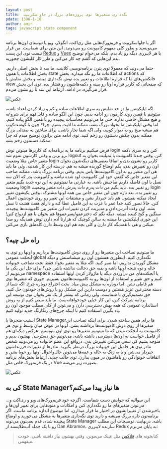 ```yaml
---
layout: post
title:  نگه‌داری متغیرها توی پروژه‌های بزرگ در جاواسکریپت
pdate: 1396-1-18
author: amir
tags: javascript state component
---
```


اگر با جاواسکریپت و فریم‌ورک‌هایی مثل ری‌اکت، انگولار، ویو یا دوستای اون‌ها برنامه می‌نویسید و بطور کلی مفهوم کامپوننت رو می‌دونید، این متن برای شماست. من قرار نیست توی این پست [Redux](https://github.com/reactjs/redux) و [Vuex](https://github.com/vuejs/vuex) یا هر لایبرری دیگه رو یاد بدم، بلکه می‌خوام توضیح بدم این‌هایی که گفتم چه کار می‌کنن و طرز کار کلیشون چجوریه.

حتما می‌دونید که معمولا توی پترن برنامه‌نویسی کلاینت، ما سه تا بخش اصلی داریم. بخش اطلاعات یا همون state که اطلاعات ما رو نگه میداره. بخش actions که فانکشن‌های ما که قراره اطلاعات رو تغییر بده توش نگه‌داری میشه و بخش نمایش یا view که صفحاتی که کاربر قراره اونا رو ببینه و دکمه‌هاشون رو فشار بده، توی این بخش قرار می‌گیره. در ادامه، ارتباط این سه تا رو نشون می‌دم.

![عکس](https://www.dropbox.com/s/6dpq6av9wfeqoxo/flow.png?raw=1)

اگه اپلیکیشن ما در حد نمایش یه سری اطلاعات ساده و کم و زیاد کردن اعداد باشه، میتونیم با همین روند کارمون رو ادامه بدیم. چون این الگو ساده و قابل‌فهم برای شروعه و هیچ مشکل خاصی نداره. حتی ما می‌تونیم محاسبات پیچیده رو با همین الگو پیاده کنیم. اما وقتی اپلیکیشن ما بخواد بزرگ بشه، ممکنه ما اذیت بشیم. چرا؟ چون با گوشت‌کوب هم میشه میخ رو به دیوار کوبید، ولی اگه شما نجار باشی، برای ساختن یه صندلی بزرگ ممکنه بدون چکش دستتون رو زخم کنید. توی ادامه متن براتون توضیح میدم که چرا ممکنه دستمون زخم بشه.

فرض میکنیم برنامه ما یه برنامه‌ایه که کاربرها میتونن توش login کنن و یه سری دکمه رو بزنن و وقتی کارشون تموم شد، logout کنن. وقتی چندتا کامپوننت یا تمپلیت بخوان یه متغیر خاص مثلا وضعیت login کاربر رو نشون بدن و اتفاقا بعضی‌های دیگه‌شون بخوان اون رو تغییرش بدن، یکم اوضاع گوریده میشه به هم. درسته این کار شدنیه، ولی ما باید هی این متغیر رو به اون کامپوننت‌ها پاس بدیم. وقتی برنامه بزرگ باشه، ممکنه صاحب این متغیر خاص که گفتم، خود این کامپوننت لود شده نباشه و کامپوننت پدر که الان سه نسل با اون فاصله داریم صاحبش باشه. به عبارتی ما نمیتونیم به این نوه جدید بگیم متغیر وضعیت login رو تغییر بده، باید بگیم من دات پدرم دات پدرش دات متغیر وضعیت login رو تغییر بده. بعد تازه چون این متغیر خاص بین همه اونها مشترکه، وقتی یکیشون تغییر ایجاد میکنه بقیشون هم باید خبردار بشن و مشتقات این تغییر رو روی خودشون اعمال کنن. حالا تصور کنید خدا عمر با عزت به این فامیل عطا کنه و دارای هفت هشت تا نسل بشه. اون وقت آدرس‌دادن و مدیریت کردن تغییرات این متغیر بین کامپوننت‌ها پیچیده، سنگین و گیج کننده میشه. دیگه نگم که دخترعمو/پسرعموها هم بخوان با هم ازدواج کنن! این جوری اپلیکیشن ما میشه یه سالن کوچیک که هزارتا آدم دارن توش همدیگه رو صدا میکنن و هی با همدیگه کار دارن و کلی بچه هم اون وسط دارن کله‌ملق بازی می‌کنن.

## راه حل چیه؟
ما میتونیم تصاحب این متغیرها رو از روی دوش کامپوننت‌ها برداریم و اونها رو توی یه آبجکت عمومی global نگه‌داری کنیم. اینطوری همشون اون رو میشناسنش و دیگه مشکل گوریدن نداریم. اما صبر کنید. اگه مثلا یه متغیر بخواد فقط تحت تصاحب خونواده خاله و نوه نتیجه اونها باشه و بقیه حق دخالت نداشته باشن چی؟ برای حل این یکی ما می‌تونیم از namespace یا آبجکت‌های من درآوردی دیگه یا ماژولار کردن اونها استفاده کنیم و حق تغییر و استفاده از اون‌ها رو به کامپوننت‌هامون بسپریم. جوری که متغیرها توی هم قاطی نشن. اما دوباره یه مشکل پیش میاد. بحث اختراع دوباره چرخ. اگه شما از دسته مخترعین عزیز هستین و دوست دارین این مشکل رو با روش‌های خودتون حل کنید، حق تصمیم‌گیری با شماست. ولی زمانی که بیشتر از یک نفر بخوان توی توسعه این برنامه شرکت کنن، این کار خیلی خودخواهانه‌ست. ما باید سعی کنیم از یه روش استاندارد عمومی که همه بهش دسترسی دارن و می‌تونن از کلی مطلب موجود اون رو یاد بگیرن استفاده کنیم تا اینکه چرخ‌های رنگارنگ جدید تولید کنیم.

استیت منجرها یا State Managerها برای همین ساخته شدن. برای اینکه تصاحب این متغیرها از روی دوش کامپوننت‌ها برداشته بشن. اونها در عوض میان وسط و توی هر کامپوننت یه آبجکت میدن که ما میتونیم متغیرها رو توی اون بنویسیم. هرکس دیگه‌ای هم از فامیل خواست به اون‌ها دسترسی داشته باشه، می‌تونیم حق دسترسی بهشون بدیم و متوجه بشیم کی سعی می‌کنن تغییرش بدن. درواقع این عضو خانواده رو می‌تونید شخص مادر توی هر فامیل این خونواده بزرگ درنظر بگیرید. مادرها از تغییرات فرزنداشون خبردار می‌شن و با یه زنگ به خاله و عمه‌ها می‌تونن حال‌واحوال اونها رو جویا بشن و اتفاقات خونوادگی رو باهاشون در میون بذارن. توی حالت جدید، ارتباط بخش‌های برنامه در یک فریمورک خاص مثل Vue بصورت زیر می‌شه.

![عکس](https://www.dropbox.com/s/e4eor49y6511nod/vuex.png?raw=1)

## کی به State Managerها نیاز پیدا می‌کنم؟
این سوالیه که جوابش دست شماست. اگرچه خود فریم‌ورک‌های ویو و ری‌اکت و... می‌تونن متغیرهای ما رو نگه‌داری کنن و امکانات و متودهایی برای تغییر اون‌ها و باخبرشدن از تغییراتشون در اختیار ما قرار میذارن، اما موضوع اندازه برنامه ماست. اگر برنامه‌تون داره بزرگ می‌شه و دارید توی نگه‌داری متغیرها به مشکل می‌خورید و اوضاع پیچیده شده، قدم بعدیتون می‌تونه State Manager باشه. درنهایت، توضیحات این مطلب رو با یک جمله آب‌طلاپسند از Dan Abramov، سازنده لایبرری Redux به پایان می‌برم:

> کتابخونه های [فلاکس](https://facebook.github.io/flux/) مثل عینک می‌مونن، وقتی بهشون نیاز داشته باشی، خودت میفهمی.
